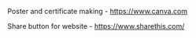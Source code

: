 Poster and certificate making - https://www.canva.com

Share button for website - https://www.sharethis.com/

